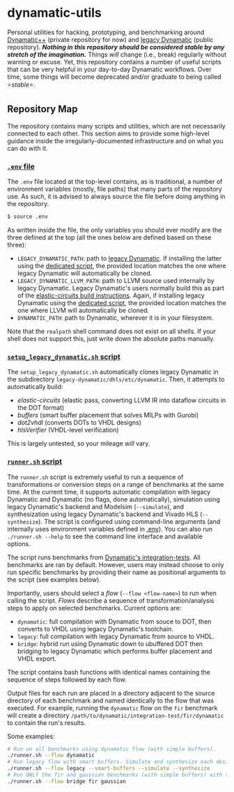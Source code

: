 # dynamatic-utils

Personal utilities for hacking, prototyping, and benchmarking around [Dynamatic++](https://github.com/EPFL-LAP/dynamatic) (private repository for now) and [legacy Dynamatic](https://github.com/lana555/dynamatic) (public repository).  ***Nothing in this repository should be considered stable by any stretch of the imagination.*** Things *will* change (i.e., break) regularly without warning or excuse. Yet, this repository contains a number of useful scripts that can be very helpful in your day-to-day Dynamatic workflows. Over time, some things will become deprecated and/or graduate to being called ⭐*stable*⭐.

## Repository Map

The repository contains many scripts and utilities, which are not necessarily connected to each other. This section aims to provide some high-level guidance inside the irregularly-documented infrastructure and on what you can do with it.


### [`.env` file](.env)

The `.env` file located at the top-level contains, as is traditional, a number of environment variables (mostly, file paths) that many parts of the repository use. As such, it is advised to always source the file before doing anything in the repository.

```sh
$ source .env
```

As written inside the file, the only variables you should ever modify are the three defined at the top (all the ones below are defined based on these three):

- `LEGACY_DYNAMATIC_PATH`: path to [legacy Dynamatic](https://github.com/lana555/dynamatic). If installing the latter using the [dedicated script](setup_legacy_dynamatic.sh), the provided location matches the one where legacy Dynamatic will automatically be cloned.
- `LEGACY_DYNAMATIC_LLVM_PATH`: path to LLVM source used internally by legacy Dynamatic. Legacy Dynamatic's users normally build this as part of the [elastic-circuits build instructions](https://github.com/lana555/dynamatic/tree/master/elastic-circuits). Again, if installing legacy Dynamatic using the [dedicated script](setup_legacy_dynamatic.sh), the provided location matches the one where LLVM will automatically be cloned.
- `DYNAMATIC_PATH`: path to Dynamatic, wherever it is in your filesystem.

Note that the `realpath` shell command does not exist on all shells. If your shell does not support this, just write down the absolute paths manually. 


### [`setup_legacy_dynamatic.sh` script](setup_legacy_dynamatic.sh)

The `setup_legacy_dynamatic.sh` automatically clones legacy Dynamatic in the subdirectory `legacy-dynamatic/dhls/etc/dynamatic`. Then, it attempts to automatically build:
- *elastic-circuits* (elastic pass, converting LLVM IR into dataflow circuits in the DOT format)
- *buffers* (smart buffer placement that solves MILPs with Gurobi)
- *dot2vhdl* (converts DOTs to VHDL designs)
- *hlsVerifier* (VHDL-level verification)

This is largely untested, so your mileage *will* vary.

### [`runner.sh` script](runner.sh)

The `runner.sh` script is extremely useful to run a sequence of transformations or conversion steps on a range of benchmarks at the same time. At the current time, it supports automatic compilation with legacy Dynamatic and Dynamatic (no flags, done automatically), simulation using legacy Dynamatic's backend and Modelsim (`--simulate`), and synthesization using legacy Dynamatic's backend and Vivado HLS (`--synthesize`). The script is configured using command-line arguments (and internally uses environment variables defined in [.env](.env)). You can also run `./runner.sh --help` to see the command line interface and available options. 

The script runs benchmarks from [Dynamatic's integration-tests](https://github.com/EPFL-LAP/dynamatic/tree/main/integration-test). All benchmarks are ran by default. However, users may instead choose to only run specific benchmarks by providing their name as positional arguments to the script (see examples below).

Importantly, users should select a *flow* (`--flow <flow-name>`) to run when calling the script. *Flows* describe a sequence of transformation/analysis steps to apply on selected benchmarks. Current options are:
- `dynamatic`: full compilation with Dynamatic from souce to DOT, then converts to VHDL using legacy Dynamatic's toolchain.
- `legacy`: full compilation with legacy Dynamatic from source to VHDL.
- `bridge`: hybrid run using Dynamatic down to ubuffered DOT then bridging to legacy Dynamatic which performs buffer placement and VHDL export.

The script contains bash functions with identical names containing the sequence of steps followed by each flow.

Output files for each run are placed in a directory adjacent to the source directory of each benchmark and named identically to the flow that was executed. For example, running the `dynamatic` flow on the `fir` benchmark will create a directory `/path/to/dynamatic/integration-test/fir/dynamatic` to contain the run's results. 

Some examples:
```sh
# Run on all benchmarks using dynamatic flow (with simple buffers).
./runner.sh --flow dynamatic
# Run legacy flow with smart buffers. Simulate and synthesize each design. 
./runner.sh --flow legacy --smart-buffers --simulate --synthesize
# Run ONLY the fir and gaussian benchmarks (with simple buffers) with the bridge flow.
./runner.sh --flow bridge fir gaussian
```
